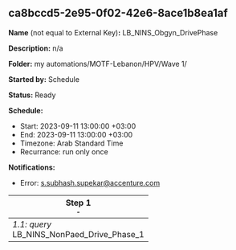 ## ca8bccd5-2e95-0f02-42e6-8ace1b8ea1af

**Name** (not equal to External Key)**:** LB_NINS_Obgyn_DrivePhase

**Description:** n/a

**Folder:** my automations/MOTF-Lebanon/HPV/Wave 1/

**Started by:** Schedule

**Status:** Ready

**Schedule:**

* Start: 2023-09-11 13:00:00 +03:00
* End: 2023-09-11 13:00:00 +03:00
* Timezone: Arab Standard Time
* Recurrance: run only once

**Notifications:**

* Error: s.subhash.supekar@accenture.com

| Step 1<br>_<small>-</small>_ |
| --- |
| _1.1: query_<br>LB_NINS_NonPaed_Drive_Phase_1 |
